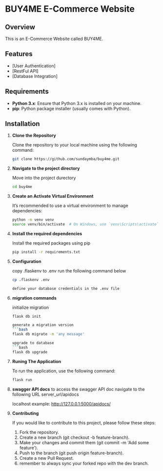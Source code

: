 # BUY4ME E-Commerce Website

## Overview

This is an E-Commerce Website called BUY4ME.

## Features

- [User Authentication]
- [RestFul API]
- [Database Integration]

## Requirements

- **Python 3.x**: Ensure that Python 3.x is installed on your machine.
- **pip**: Python package installer (usually comes with Python).

## Installation

1. **Clone the Repository**

   Clone the repository to your local machine using the following command:

   ```bash
   git clone https://github.com/sundaymba/buy4me.git

2. **Navigate to the project directory**

    Move into the project durectory

    ```bash
    cd buy4me

3. **Create an Activate Virtual Environment**

    It’s recommended to use a virtual environment to manage dependencies:

    ```bash
    python -m venv venv
    source venv/bin/activate  # On Windows, use `venv\Scripts\activate`


4. **Install the required dependencies**

    Install the required packages using pip

    ```bash
    pip install -r requirements.txt

5. **Configuration**
    
    copy .flaskenv to .env
    run the following command below
    ```bash
    cp .flaskenv .env

    define your database credentials in the .env file
    
6. **migration commands**
    
    initialize migration
    ```bash
    flask db init

    generate a migration version
    ```bash
    flask db migrate -m 'any message'

    upgrade to database
    ```bash
    flask db upgrade

7. **Runing The Application**

    To run the application, use the following command:

    ```bash
    flask run

8. **swagger API docs**
    to access the swagger API doc
    navigate to the following URL
    server_url/apidocs

    localhost example: http://127.0.0.1:5000/apidocs/

9. **Contributing**

    If you would like to contribute to this project, please follow these steps:

    1. Fork the repository.
    2. Create a new branch (git checkout -b feature-branch).
    3. Make your changes and commit them (git commit -m 'Add some feature').
    4. Push to the branch (git push origin feature-branch).
    5. Create a new Pull Request.
    6. remember to always sync your forked repo with the dev branch.

